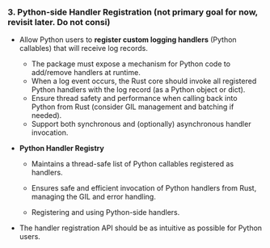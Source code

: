 
### 3. Python-side Handler Registration (not primary goal for now, revisit later. Do not consi)
- Allow Python users to **register custom logging handlers** (Python callables) that will receive log records.
    - The package must expose a mechanism for Python code to add/remove handlers at runtime.
    - When a log event occurs, the Rust core should invoke all registered Python handlers with the log record (as a Python object or dict).
    - Ensure thread safety and performance when calling back into Python from Rust (consider GIL management and batching if needed).
    - Support both synchronous and (optionally) asynchronous handler invocation.


- **Python Handler Registry**
    - Maintains a thread-safe list of Python callables registered as handlers.
    - Ensures safe and efficient invocation of Python handlers from Rust, managing the GIL and error handling.


    - Registering and using Python-side handlers.
- The handler registration API should be as intuitive as possible for Python users.
